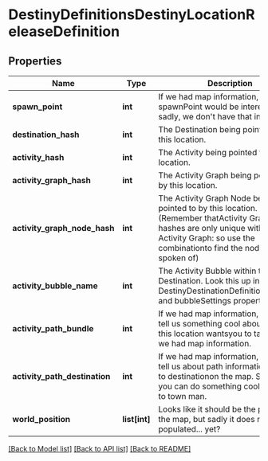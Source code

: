 # DestinyDefinitionsDestinyLocationReleaseDefinition

## Properties
Name | Type | Description | Notes
------------ | ------------- | ------------- | -------------
**spawn_point** | **int** | If we had map information, this spawnPoint would be interesting.  But sadly, we don&#39;t have that info. | [optional] 
**destination_hash** | **int** | The Destination being pointed to by this location. | [optional] 
**activity_hash** | **int** | The Activity being pointed to by this location. | [optional] 
**activity_graph_hash** | **int** | The Activity Graph being pointed to by this location. | [optional] 
**activity_graph_node_hash** | **int** | The Activity Graph Node being pointed to by this location.  (Remember thatActivity Graph Node hashes are only unique within an Activity Graph: so use the combinationto find the node being spoken of) | [optional] 
**activity_bubble_name** | **int** | The Activity Bubble within the Destination.  Look this up in the DestinyDestinationDefinition&#39;sbubbles and bubbleSettings properties. | [optional] 
**activity_path_bundle** | **int** | If we had map information, this would tell us something cool about the path this location wantsyou to take.  I wish we had map information. | [optional] 
**activity_path_destination** | **int** | If we had map information, this would tell us about path information related to destinationon the map.  Sad.  Maybe you can do something cool with it.  Go to town man. | [optional] 
**world_position** | **list[int]** | Looks like it should be the position on the map, but sadly it does not look populated... yet? | [optional] 

[[Back to Model list]](../README.md#documentation-for-models) [[Back to API list]](../README.md#documentation-for-api-endpoints) [[Back to README]](../README.md)


